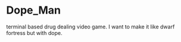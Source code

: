 # Dope_Man
terminal based drug dealing video game. I want to make it like dwarf fortress but with dope.
